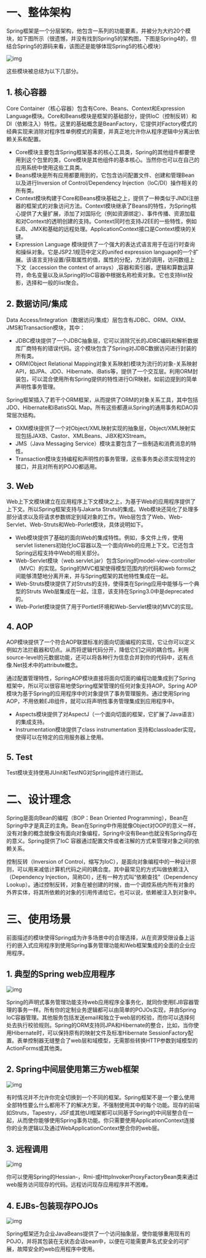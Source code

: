 # 一、整体架构

Spring框架是一个分层架构，他包含一系列的功能要素，并被分为大约20个模块，如下图所示（很遗憾，并没有找到Spring5的架构图，下图是Spring4的，但结合Spring5的源码来看，该图还是能够体现Spring5的核心模块）

![img](assets/963903-20180726155425796-1059617042.png)

这些模块被总结为以下几部分。

## 1. 核心容器

Core Container（核心容器）包含有Core、Beans、Context和Expression Language模块。Core和Beans模块是框架的基础部分，提供IoC（控制反转）和DI（依赖注入）特性。这里的基础概念是BeanFactory，它提供对Factory模式的经典实现来消除对程序性单例模式的需要，并真正地允许你从程序逻辑中分离出依赖关系和配置。

- Core模块主要包含Spring框架基本的核心工具类，Spring的其他组件都要使用到这个包里的类，Core模块是其他组件的基本核心。当然你也可以在自己的应用系统中使用这些工具类。
- Beans模块是所有应用都要用到的，它包含访问配置文件、创建和管理Bean以及进行Inversion of Control/Dependency Injection（IoC/DI）操作相关的所有类。
- Context模块构建于Core和Beans模块基础之上，提供了一种类似于JNDI注册器的框架式的对象访问方法。Context模块继承了Beans的特性，为Spring核心提供了大量扩展，添加了对国际化（例如资源绑定）、事件传播、资源加载和对Context的透明创建的支持。Context同时也支持J2EE的一些特性，例如EJB、JMX和基础的远程处理。ApplicationContext接口是Context模块的关键。
- Expression Language 模块提供了一个强大的表达式语言用于在运行时查询和操纵对象。它是JSP2.1规范中定义的unifed expression language的一个扩展。该语言支持设置/获取属性的值，属性的分配，方法的调用，访问数组上下文（accession the context of arrays）,容器和索引器，逻辑和算数运算符，命名变量以及从Spring的IoC容器中根据名称检索对象。它也支持list投影，选择和一般的list聚合。

## 2. 数据访问/集成

Data Access/Integration（数据访问/集成）层包含有JDBC、ORM、OXM、JMS和Transaction模块，其中：

- JDBC模块提供了一个JDBC抽象层，它可以消除冗长的JDBC编码和解析数据库厂商特有的错误代码。这个模块包含了Spring对JDBC数据访问进行封装的所有类。
- ORM(Object Relational Mapping对象关系映射)模块为流行的对象-关系映射API，如JPA、JDO、Hibernate、iBatis等，提供了一个交互层。利用ORM封装包，可以混合使用所有Spring提供的特性进行O/R映射。如前边提到的简单声明性事务管理。

Spring框架插入了若干个ORM框架，从而提供了ORM的对象关系工具，其中包括JDO、Hibernate和iBatisSQL Map。所有这些都遵从Spring的通用事务和DAO异常层次结构。

- OXM模块提供了一个对Object/XML映射实现的抽象层，Object/XML映射实现包括JAXB、Castor、XMLBeans、JiBX和XStream。
- JMS（Java Messaging Service）模块主要包含了一些制造和消费消息的特性。
- Transaction模块支持编程和声明性的事务管理，这些事务类必须实现特定的接口，并且对所有的POJO都适用。

## 3. Web

Web上下文模块建立在应用程序上下文模块之上，为基于Web的应用程序提供了上下文。所以Spring框架支持与Jakarta Struts的集成。Web模块还简化了处理多部分请求以及将请求参数绑定到域对象的工作。Web层包含了Web、Web-Servlet、Web-Struts和Web-Porlet模块，具体说明如下。

- Web模块提供了基础的面向Web的集成特性。例如，多文件上传，使用servlet listeners初始化IoC容器以及一个面向Web的应用上下文。它还包含Spring远程支持中Web的相关部分。
- Web-Servlet模块（web.servlet.jar）包含Spring的model-view-controller（MVC）的实现。Spring的MVC框架使得模型范围内的代码和web forms之间能够清楚地分离开来，并与Spring框架的其他特性集成在一起。
- Web-Struts模块提供了对Struts的支持，使得类在Spring应用中能够与一个典型的Struts Web层集成在一起，注意，该支持在Spring3.0中是deprecated的。
- Web-Porlet模块提供了用于Portlet环境和Web-Servlet模块的MVC的实现。

## 4. AOP

AOP模块提供了一个符合AOP联盟标准的面向切面编程的实现，它让你可以定义例如方法拦截器和切点。从而将逻辑代码分开，降低它们之间的耦合性。利用source-level的元数据功能，还可以将各种行为信息合并到你的代码中，这有点像.Net技术中的attribute概念。

通过配置管理特性，SpringAOP模块直接将面向切面的编程功能集成到了Spring框架中，所以可以很容易地使Spring框架管理的任何对象支持AOP。Spring AOP模块为基于Spring的应用程序中的对象提供了事务管理服务。通过使用Spring AOP，不用依赖EJB组件，就可以将声明性事务管理集成到应用程序中。

- Aspects模块提供了对AspectJ（一个面向切面的框架，它扩展了Java语言）的集成支持。
- Instrumentation模块提供了class instrumentation 支持和classloader实现，使得可以在特定的应用服务器上使用。

## 5. Test

Test模块支持使用JUnit和TestNG对Spring组件进行测试。



# 二、设计理念

Spring是面向Bean的编程（BOP：Bean Oriented Programming），Bean在Spring中才是真正的主角。Bean在Spring中作用就像Object对OOP的意义一样，没有对象的概念就像没有面向对象编程，Spring中没有Bean也就没有Spring存在的意义。Spring提供了IoC 容器通过配置文件或者注解的方式来管理对象之间的依赖关系。

控制反转（Inversion of Control，缩写为IoC），是面向对象编程中的一种设计原则，可以用来减低计算机代码之间的耦合度。其中最常见的方式叫做依赖注入（Dependency Injection，简称DI），还有一种方式叫“依赖查找”（Dependency Lookup）。通过控制反转，对象在被创建的时候，由一个调控系统内所有对象的外界实体，将其所依赖的对象的引用传递给它。也可以说，依赖被注入到对象中。

# 三、使用场景

前面描述的模块使得Spring成为许多场景中的合理选择，从在资源受限设备上运行的嵌入式应用程序到使用Spring事务管理功能和Web框架集成的全面的企业应用程序。

## 1. **典型的Spring web应用程序**

![img](assets/963903-20180726165947321-132111742.png)

Spring的声明式事务管理功能支持web应用程序全事务化，就同你使用EJB容器管理的事务一样。所有你的定制业务逻辑都可以由简单的POJOs实现，并由Spring IoC容器管理。其他服务包括发送email和独立于web层的校验，而你可以选择何处去执行校验规则。Spring的ORM支持同JPA和Hibernate的整合，比如，当你使用Hibernate时，可以保持原有的映射文件及标准Hibernate SessionFactory配置。表单控制器无缝整合了web层和域模型，无需那些转换HTTP参数到域模型的ActionForms或其他类。

## 2. Spring中间层使用第三方web框架

![img](assets/963903-20180726170243427-1049532248.png)

有时情况并不允许你完全切换到一个不同的框架。Spring框架不是一个要么使用全部特性要么什么都用不了的解决方案，不强制使用其中的每个功能。现存的前端如Struts，Tapestry，JSF或其他UI框架都可以同基于Spring的中间层整合在一起，从而使你能够使用Spring事务功能。你只需要使用ApplicationContext连接你的业务逻辑以及通过WebApplicationContext整合你的web层。

##  3. 远程调用

![img](assets/963903-20180726170404030-766167155.png)

你可以使用Spring的Hessian-，Rmi-或HttpInvokerProxyFactoryBean类来通过web服务访问现存的代码。远程访问现存应用程序并不困难。

##  4. EJBs-包装现存POJOs

![img](assets/963903-20180726170502503-1622321395.png)

Spring框架还为企业JavaBeans提供了一个访问抽象层，使你能够重用现有的POJO，并将其包装在无状态会话bean中，以便在可能需要声名式安全的可扩展，故障安全的web应用程序中使用。